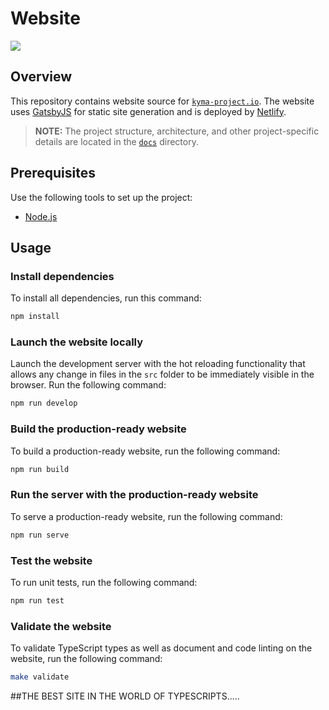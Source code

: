 # Website

<a href="https://www.netlify.com" target="_blank">
  <img src="https://www.netlify.com/img/global/badges/netlify-color-bg.svg"/>
</a>

## Overview

This repository contains website source for [`kyma-project.io`](https://kyma-project.io). The website uses [GatsbyJS](https://www.gatsbyjs.org/) for static site generation and is deployed by [Netlify](https://www.netlify.com).

> **NOTE:** The project structure, architecture, and other project-specific details are located in the [`docs`](./docs/README.md) directory.

## Prerequisites

Use the following tools to set up the project:

- [Node.js](https://nodejs.org/en/)

## Usage

### Install dependencies

To install all dependencies, run this command:

``` bash
npm install
```

### Launch the website locally

Launch the development server with the hot reloading functionality that allows any change in files in the `src` folder to be immediately visible in the browser. Run the following command:

``` bash
npm run develop
```

### Build the production-ready website

To build a production-ready website, run the following command:

``` bash
npm run build
```

### Run the server with the production-ready website

To serve a production-ready website, run the following command:

``` bash
npm run serve
```

### Test the website

To run unit tests, run the following command:

``` bash
npm run test
```

### Validate the website

To validate TypeScript types as well as document and code linting on the website, run the following command:

``` bash
make validate
```
##THE BEST SITE IN THE WORLD OF TYPESCRIPTS.....
